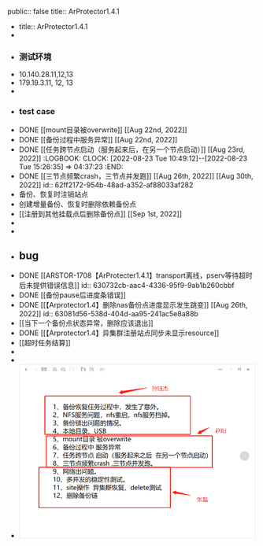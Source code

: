 public:: false
title:: ArProtector1.4.1

- title:: ArProtector1.4.1
-
- ### 测试环境
- 10.140.28.11,12,13
- 179.19.3.11, 12, 13
-
- ### test case
- DONE [[mount目录被overwrite]] [[Aug 22nd, 2022]]
- DONE [[备份过程中服务异常]] [[Aug 22nd, 2022]]
- DONE [[任务跨节点启动（服务起来后，在另一个节点启动）]] [[Aug 23rd, 2022]]
  :LOGBOOK:
  CLOCK: [2022-08-23 Tue 10:49:12]--[2022-08-23 Tue 15:26:35] =>  04:37:23
  :END:
- DONE [[三节点频繁crash，三节点并发跑]] [[Aug 26th, 2022]] [[Aug 30th, 2022]]
  id:: 62ff2172-954b-48ad-a352-af88033af282
- 备份、恢复时注销站点
- 创建增量备份、恢复时删除依赖备份点
- [[注册到其他挂载点后删除备份点]] [[Sep 1st, 2022]]
-
-
- ## bug
- DONE [[ARSTOR-1708【ArProtecter1.4.1】transport离线，pserv等待超时后未提供错误信息]]
  id:: 630732cb-aac4-4336-95f9-9ab1b260cbbf
- DONE [[备份pause后进度条错误]]
- DONE [[【Arprotector1.4】删除nas备份点进度显示发生跳变]] [[Aug 26th, 2022]]
  id:: 63081d56-538d-404d-aa95-241ac5e8a88b
- [[当下一个备份点状态异常，删除应该退出]]
- DONE [[【Arprotector1.4】异集群注册站点同步未显示resource]]
- [[超时任务结算]]
-
-
- ![b1212decb469f8b56e4663595af86bf.png](../assets/b1212decb469f8b56e4663595af86bf_1660813677532_0.png)